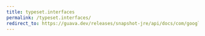 ```yaml
---
title: typeset.interfaces
permalink: /typeset.interfaces/
redirect_to: https://guava.dev/releases/snapshot-jre/api/docs/com/google/common/reflect/TypeToken.TypeSet.html#interfaces--
---
```

